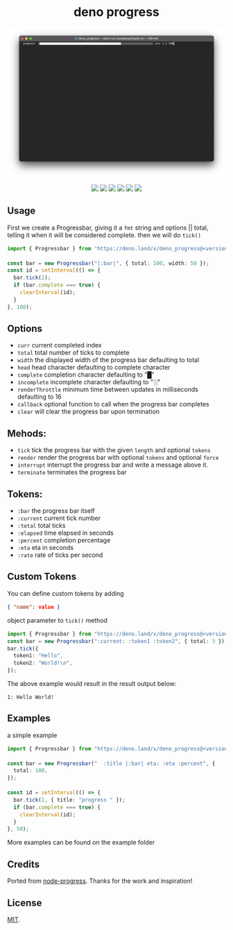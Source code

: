 <h1 align="center">deno progress</h1>

![screenshot](./assets/screenshot.png)

<p align="center">
<img src="https://github.com/Eyoatam/deno_progress/workflows/ci/badge.svg">
<a href="https://doc.deno.land/https/deno.land/x/deno_progress/mod.ts"><img src="https://doc.deno.land/badge.svg"></a>
<img src="https://img.shields.io/endpoint?url=https%3A%2F%2Fdeno-visualizer.danopia.net%2Fshields%2Fupdates%2Fx%2Fdeno_progress%2Fmod.ts">
<img src="https://img.shields.io/endpoint?url=https%3A%2F%2Fdeno-visualizer.danopia.net%2Fshields%2Flatest-version%2Fx%2Fdeno_progress%2Fmod.ts">
<img src="https://img.shields.io/badge/license-MIT-blue.svg">
<img src="https://img.shields.io/badge/deno-^1.5.0-informational?logo=deno">
</p>

## Usage

First we create a Progressbar, giving it a `fmt` string and options || total,
<br> telling it when it will be considered complete. then we will do `tick()`

```ts
import { Progressbar } from "https://deno.land/x/deno_progress@<version>/mod.ts";

const bar = new Progressbar("|:bar|", { total: 100, width: 50 });
const id = setInterval(() => {
  bar.tick(2);
  if (bar.complete === true) {
    clearInterval(id);
  }
}, 100);
```

## Options

- `curr` current completed index
- `total` total number of ticks to complete
- `width` the displayed width of the progress bar defaulting to total
- `head` head character defaulting to complete character
- `complete` completion character defaulting to "█"
- `incomplete` incomplete character defaulting to "░"
- `renderThrottle` minimum time between updates in milliseconds defaulting to 16
- `callback` optional function to call when the progress bar completes
- `clear` will clear the progress bar upon termination

## Mehods:

- `tick` tick the progress bar with the given `length` and optional `tokens`
- `render` render the progress bar with optional `tokens` and optional `force`
- `interrupt` interrupt the progress bar and write a message above it.
- `terminate` terminates the progress bar

## Tokens:

- `:bar` the progress bar itself
- `:current` current tick number
- `:total` total ticks
- `:elapsed` time elapsed in seconds
- `:percent` completion percentage
- `:eta` eta in seconds
- `:rate` rate of ticks per second

## Custom Tokens

You can define custom tokens by adding

```json
{ "name": value }
```

object parameter to `tick()` method

```ts
import { Progressbar } from "https://deno.land/x/deno_progress@<version>/mod.ts";
const bar = new Progressbar(":current: :token1 :token2", { total: 3 });
bar.tick({
  token1: "Hello",
  token2: "World!\n",
});
```

The above example would result in the result output below:

```
1: Hello World!
```

## Examples

a simple example

```ts
import { Progressbar } from "https://deno.land/x/deno_progress@<version>/mod.ts";

const bar = new Progressbar("  :title |:bar| eta: :eta :percent", {
  total: 100,
});

const id = setInterval(() => {
  bar.tick(1, { title: "progress " });
  if (bar.complete === true) {
    clearInterval(id);
  }
}, 50);
```

More examples can be found on the example folder

## Credits

Ported from [node-progress](https://github.com/visionmedia/node-progress).
Thanks for the work and inspiration!

## License

[MIT](https://github.com/Eyoatam/deno_progress/LICENSE).
